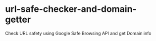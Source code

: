 # url-safe-checker-and-domain-getter
Check URL safety using Google Safe Browsing API and get Domain info
